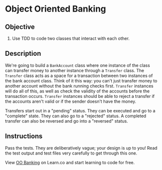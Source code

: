 # Object Oriented Banking

## Objective

1. Use TDD to code two classes that interact with each other. 

## Description

We're going to build a `BankAccount` class where one instance of the class can
transfer money to another instance through a `Transfer` class. The `Transfer` 
class acts as a space for a transaction between two instances of the bank account 
class. Think of it this way: you can't just transfer money to another account 
without the bank running checks first. `Transfer` instances will do all of this, 
as well as check the validity of the accounts before the transaction occurs. 
`Transfer` instances should be able to reject a transfer if the accounts aren't 
valid or if the sender doesn't have the money.

Transfers start out in a "pending" status. They can be executed and go to a 
"complete" state. They can also go to a "rejected" status. A completed transfer 
can also be reversed and go into a "reversed" status.

## Instructions

Pass the tests. They are deliberatively vague; your design is up to you! Read the test output and test files very carefully to get through this one. 

<p class='util--hide'>View <a href='https://learn.co/lessons/oo-banking'>OO Banking</a> on Learn.co and start learning to code for free.</p>

